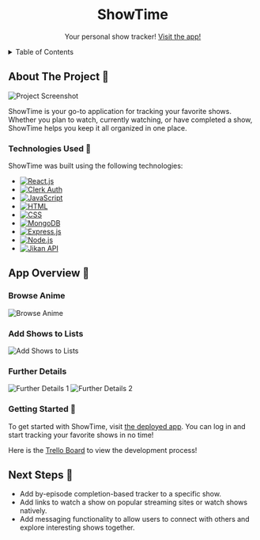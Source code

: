 <!-- PROJECT LOGO -->
<div align="center">
  <h1 align="center">ShowTime</h1>
  <p align="center">
    Your personal show tracker! <a href="https://show-time-a09774f7fe38.herokuapp.com/">Visit the app!</a>
  </p>
</div>

<!-- TABLE OF CONTENTS -->
<details>
  <summary>Table of Contents</summary>
  <ol>
    <li><a href="#about-the-project">About The Project</a></li>
    <li><a href="#technologies-used">Technologies Used</a></li>
    <li><a href="#app-overview">App Overview</a></li>
    <li><a href="#getting-started">Getting Started</a></li>
    <li><a href="#next-steps">Next Steps</a></li>
  </ol>
</details>

## About The Project 📝

![Project Screenshot](https://i.imgur.com/sIhqpiO.png)

ShowTime is your go-to application for tracking your favorite shows. Whether you plan to watch, currently watching, or have completed a show, ShowTime helps you keep it all organized in one place.

### Technologies Used 🔧

ShowTime was built using the following technologies:

- [![React.js](https://img.shields.io/badge/-React.js-61DAFB?logo=react&logoColor=white&style=for-the-badge)](https://reactjs.org/)
- [![Clerk Auth](https://img.shields.io/badge/-Clerk_Auth-21B573?style=for-the-badge)](https://www.clerk.dev/)
- [![JavaScript](https://img.shields.io/badge/-JavaScript-F7DF1E?logo=javascript&logoColor=black&style=for-the-badge)](https://developer.mozilla.org/en-US/docs/Web/JavaScript)
- [![HTML](https://img.shields.io/badge/-HTML-E34F26?logo=html5&logoColor=white&style=for-the-badge)](https://developer.mozilla.org/en-US/docs/Web/HTML)
- [![CSS](https://img.shields.io/badge/-CSS-1572B6?logo=css3&logoColor=white&style=for-the-badge)](https://developer.mozilla.org/en-US/docs/Web/CSS)
- [![MongoDB](https://img.shields.io/badge/-MongoDB-47A248?logo=mongodb&logoColor=white&style=for-the-badge)](https://www.mongodb.com/)
- [![Express.js](https://img.shields.io/badge/-Express.js-000000?logo=express&logoColor=white&style=for-the-badge)](https://expressjs.com/)
- [![Node.js](https://img.shields.io/badge/-Node.js-339933?logo=node.js&logoColor=white&style=for-the-badge)](https://nodejs.org/)
- [![Jikan API](https://img.shields.io/badge/-Jikan_API-00A495?style=for-the-badge)](https://jikan.moe/)



## App Overview 📱

### Browse Anime
![Browse Anime](https://i.imgur.com/hw0QSfi.png)

### Add Shows to Lists
![Add Shows to Lists](https://i.imgur.com/4soUvft.png)

### Further Details
![Further Details 1](https://i.imgur.com/CFnPVa1.png)
![Further Details 2](https://i.imgur.com/svB8kY5.png)

### Getting Started 🌱

To get started with ShowTime, visit [the deployed app](https://show-time-a09774f7fe38.herokuapp.com/). You can log in and start tracking your favorite shows in no time!

Here is the [Trello Board](https://trello.com/b/e8SpOaI8/show-tracker) to view the development process!

## Next Steps 🚀

- Add by-episode completion-based tracker to a specific show.
- Add links to watch a show on popular streaming sites or watch shows natively.
- Add messaging functionality to allow users to connect with others and explore interesting shows together.
